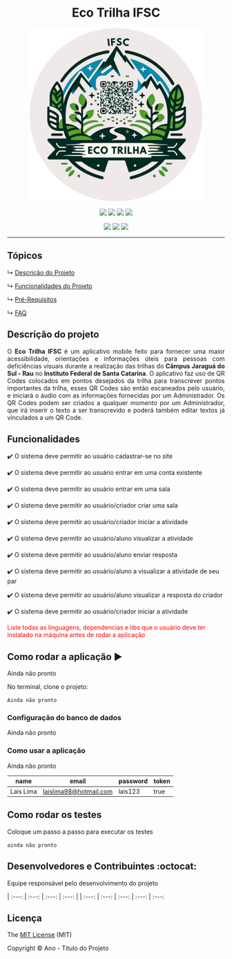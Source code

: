 <h1 align="center">Eco Trilha IFSC</h1>

<p align="center">
  <img src="https://github.com/Megwazi/assets/blob/main/Eco-Trail-IFSC.png" width=400 />
<p/>
  
<p align="center">
  <img src="https://img.shields.io/badge/Kotlin-0095D5?&style=for-the-badge&logo=kotlin&logoColor=white"/>
  <img src="https://img.shields.io/badge/MySQL-005C84?style=for-the-badge&logo=mysql&logoColor=white"/>
  <img src="https://img.shields.io/badge/Figma-F24E1E?style=for-the-badge&logo=figma&logoColor=white"/>
  <img src="https://img.shields.io/badge/JetBrains%20Fleet-black?style=for-the-badge&logo=jetbrains"/>
</p>


<p align="center">
  <img src="https://img.shields.io/badge/%E2%9C%85%20Progresso-1%25-green?style=for-the-badge&color=green"/>
  <img src="https://img.shields.io/badge/%F0%9F%99%8D%E2%80%8D%E2%99%82%EF%B8%8FColaboradores-3-red?style=for-the-badge"/>
  <img src="https://img.shields.io/github/last-commit/giveyiin/EcoTrilhaIFSC?display_timestamp=committer&style=for-the-badge"/>
</p>
<hr>

## Tópicos 

↳ [Descrição do Projeto](#descrição-do-projeto)

↳ [Funcionalidades do Projeto](#funcionalidades)

↳ [Pré-Requisitos](#pré-requisitos)

↳ [FAQ](#faq)

## Descrição do projeto 

<p align="justify">
  O <b> Eco Trilha IFSC </b> é um aplicativo mobile feito para fornecer uma maior acessibilidade, orientações e informações úteis para pessoas com deficiências visuais durante a realização das trilhas do <b>Câmpus Jaraguá do Sul - Rau</b> no <b>Instituto Federal de Santa Catarina</b>. O aplicativo faz uso de QR Codes colocados em pontos desejados da trilha para transcrever pontos importantes da trilha, esses QR Codes são então escaneados pelo usuário, e iniciará o áudio com as informações fornecidas por um Administrador. Os QR Codes podem ser criados a qualquer momento por um Administrador, que irá inserir o texto a ser transcrevido e poderá também editar textos já vinculados a um QR Code.
</p>

## Funcionalidades

:heavy_check_mark: O sistema deve permitir ao usuário cadastrar-se no site  

:heavy_check_mark: O sistema deve permitir ao usuário entrar em uma conta existente  

:heavy_check_mark: O sistema deve permitir ao usuário entrar em uma sala  

:heavy_check_mark: O sistema  deve permitir ao usuário/criador criar uma sala

:heavy_check_mark: O sistema deve permitir ao usuário/criador iniciar a atividade

:heavy_check_mark: O sistema deve permitir ao usuário/aluno visualizar a atividade

:heavy_check_mark: O sistema deve permitir ao usuário/aluno enviar resposta

:heavy_check_mark: O sistema deve permitir ao usuário/aluno a visualizar a atividade de seu par

:heavy_check_mark: O sistema deve permitir ao usuário/aluno visualizar a resposta do criador

:heavy_check_mark: O sistema deve permitir ao usuário/criador iniciar a atividade 



<span style="color: red;">Liste todas as linguagens, dependencias e libs que o usuário deve ter instalado na máquina antes de rodar a aplicação</span>

## Como rodar a aplicação :arrow_forward:
Ainda não pronto

No terminal, clone o projeto: 

```
Ainda não pronto
```

### Configuração do banco de dados

Ainda não pronto


### Como usar a aplicação

Ainda não pronto

|name|email|password|token|
| -------- |-------- |-------- |-------- |
|Lais Lima|laislima98@hotmail.com|lais123|true|

## Como rodar os testes

Coloque um passo a passo para executar os testes

```
ainda não pronto
```

## Desenvolvedores e Contribuintes :octocat:

Equipe responsável pelo desenvolvimento do projeto

| :---: | :---: | :---: | :---: |
| :---: | :---: | :---: | :---: | :---:

## Licença 

The [MIT License]() (MIT)

Copyright :copyright: Ano - Titulo do Projeto
